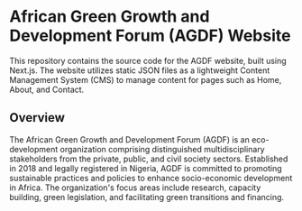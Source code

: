 # African Green Growth and Development Forum (AGDF) Website

This repository contains the source code for the AGDF website, built using Next.js. The website utilizes static JSON files as a lightweight Content Management System (CMS) to manage content for pages such as Home, About, and Contact.

## Overview

The African Green Growth and Development Forum (AGDF) is an eco-development organization comprising distinguished multidisciplinary stakeholders from the private, public, and civil society sectors. Established in 2018 and legally registered in Nigeria, AGDF is committed to promoting sustainable practices and policies to enhance socio-economic development in Africa. The organization's focus areas include research, capacity building, green legislation, and facilitating green transitions and financing.
